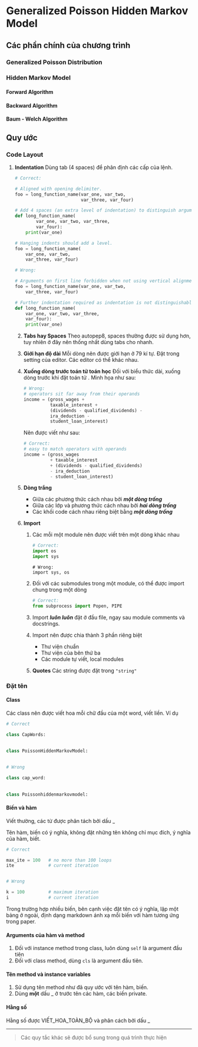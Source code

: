 # Generalized Poisson Hidden Markov Model

## Các phần chính của chương trình

### Generalized Poisson Distribution

### Hidden Markov Model

#### Forward Algorithm

#### Backward Algorithm

#### Baum - Welch Algorithm

## Quy ước

### Code Layout

1. **Indentation**
   Dùng tab (4 spaces) để phân định các cấp của lệnh.

   ```python
   # Correct:
   
   # Aligned with opening delimiter.
   foo = long_function_name(var_one, var_two,
                            var_three, var_four)
   
   # Add 4 spaces (an extra level of indentation) to distinguish arguments from the rest.
   def long_function_name(
           var_one, var_two, var_three,
           var_four):
       print(var_one)
   
   # Hanging indents should add a level.
   foo = long_function_name(
       var_one, var_two,
       var_three, var_four)
   ```

   ```python
   # Wrong:
   
   # Arguments on first line forbidden when not using vertical alignment.
   foo = long_function_name(var_one, var_two,
       var_three, var_four)
   
   # Further indentation required as indentation is not distinguishable.
   def long_function_name(
       var_one, var_two, var_three,
       var_four):
       print(var_one)
   ```

   2. **Tabs hay Spaces**
      Theo autopep8, spaces thường được sử dụng hơn, tuy nhiên ở đây nên thống nhất dùng tabs cho nhanh.

   3. **Giới hạn độ dài**
      Mỗi dòng nên được giới hạn ở 79 kí tự. Đặt trong setting của editor. Các editor có thể khác nhau.

   4. **Xuống dòng trước toán tử toán học**
      Đối với biểu thức dài, xuống dòng trước khi đặt toán tử . Minh họa như sau:

      ```python
      # Wrong:
      # operators sit far away from their operands
      income = (gross_wages +
                taxable_interest +
                (dividends - qualified_dividends) -
                ira_deduction -
                student_loan_interest)
      ```

      Nên được viết như sau:

      ```python
      # Correct:
      # easy to match operators with operands
      income = (gross_wages
                + taxable_interest
                + (dividends - qualified_dividends)
                - ira_deduction
                - student_loan_interest)
      ```

   5. **Dòng trắng**

      - Giữa các phương thức cách nhau bởi ***một dòng trống***
      - Giữa các lớp và phương thức cách nhau bởi ***hai dòng trống***
      - Các khối code cách nhau riêng biệt bằng ***một dòng trống***

   6. **Import**

      1. Các mỗi một module nên được viết trên một dòng khác nhau

         ```python
         # Correct:
         import os
         import sys
         ```

         ```pythonpython]
         # Wrong:
         import sys, os
         ```

      2. Đối với các submodules trong một module, có thể được import chung trong một dòng

         ```python
         # Correct:
         from subprocess import Popen, PIPE
         ```

      3. Import ***luôn luôn*** đặt ở đầu file, ngay sau module comments và docstrings.

      4. Import nên được chia thành 3 phần riêng biệt

         - Thư viện chuẩn
         - Thư viện của bên thứ ba
         - Các module tự viết, local modules

      5. **Quotes**
         Các string được đặt trong ```"string"```

### Đặt tên

#### Class

Các class nên được viết hoa mỗi chữ đầu của một word, viết liền.
Ví dụ

```python
# Correct

class CapWords:

    
class PoissonHiddenMarkovModel:
    
    
# Wrong

class cap_word:
    
    
class Poissonhiddenmarkovmodel:
```



#### Biến và hàm

Viết thường, các từ được phân tách bởi dấu _

Tên hàm, biến có ý nghĩa, không đặt những tên không chỉ mục đích, ý nghĩa của hàm, biết.

```python
# Correct

max_ite = 100	# no more than 100 loops
ite				# current iteration


# Wrong

k = 100			# maximum iteration
i				# current iteration
```

Trong trường hợp nhiều biến, bên cạnh việc đặt tên có ý nghĩa, lập một bảng ở ngoài, định dạng markdown ánh xạ mỗi biến với hàm tương ứng trong paper.

#### Arguments của hàm và method

1. Đối với instance method trong class, luôn dùng `self` là argument đầu tiên
2. Đối với class method, dùng `cls` là argument đầu tiên.

#### Tên method và instance variables

1. Sử dụng tên method như đã quy ước với tên hàm, biến.
2. Dùng **một** dấu _ ở trước tên các hàm, các biến private.

#### Hằng số

Hằng số được VIẾT_HOA_TOÀN_BỘ và phân cách bởi dấu _

---

> Các quy tắc khác sẽ được bổ sung trong quá trình thực hiện

